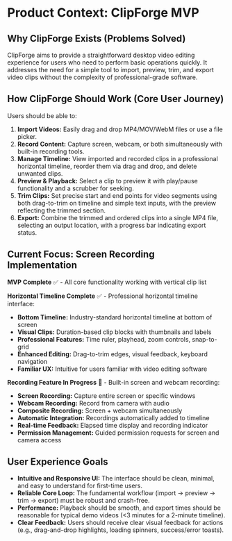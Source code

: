 # Product Context: ClipForge MVP

## Why ClipForge Exists (Problems Solved)

ClipForge aims to provide a straightforward desktop video editing experience for users who need to perform basic operations quickly. It addresses the need for a simple tool to import, preview, trim, and export video clips without the complexity of professional-grade software.

## How ClipForge Should Work (Core User Journey)

Users should be able to:

1.  **Import Videos:** Easily drag and drop MP4/MOV/WebM files or use a file picker.
2.  **Record Content:** Capture screen, webcam, or both simultaneously with built-in recording tools.
3.  **Manage Timeline:** View imported and recorded clips in a professional horizontal timeline, reorder them via drag and drop, and delete unwanted clips.
4.  **Preview & Playback:** Select a clip to preview it with play/pause functionality and a scrubber for seeking.
5.  **Trim Clips:** Set precise start and end points for video segments using both drag-to-trim on timeline and simple text inputs, with the preview reflecting the trimmed section.
6.  **Export:** Combine the trimmed and ordered clips into a single MP4 file, selecting an output location, with a progress bar indicating export status.

## Current Focus: Screen Recording Implementation

**MVP Complete** ✅ - All core functionality working with vertical clip list

**Horizontal Timeline Complete** ✅ - Professional horizontal timeline interface:
- **Bottom Timeline:** Industry-standard horizontal timeline at bottom of screen
- **Visual Clips:** Duration-based clip blocks with thumbnails and labels
- **Professional Features:** Time ruler, playhead, zoom controls, snap-to-grid
- **Enhanced Editing:** Drag-to-trim edges, visual feedback, keyboard navigation
- **Familiar UX:** Intuitive for users familiar with video editing software

**Recording Feature In Progress** 🎥 - Built-in screen and webcam recording:
- **Screen Recording:** Capture entire screen or specific windows
- **Webcam Recording:** Record from camera with audio
- **Composite Recording:** Screen + webcam simultaneously
- **Automatic Integration:** Recordings automatically added to timeline
- **Real-time Feedback:** Elapsed time display and recording indicator
- **Permission Management:** Guided permission requests for screen and camera access

## User Experience Goals

*   **Intuitive and Responsive UI:** The interface should be clean, minimal, and easy to understand for first-time users.
*   **Reliable Core Loop:** The fundamental workflow (import → preview → trim → export) must be robust and crash-free.
*   **Performance:** Playback should be smooth, and export times should be reasonable for typical demo videos (<3 minutes for a 2-minute timeline).
*   **Clear Feedback:** Users should receive clear visual feedback for actions (e.g., drag-and-drop highlights, loading spinners, success/error toasts).
